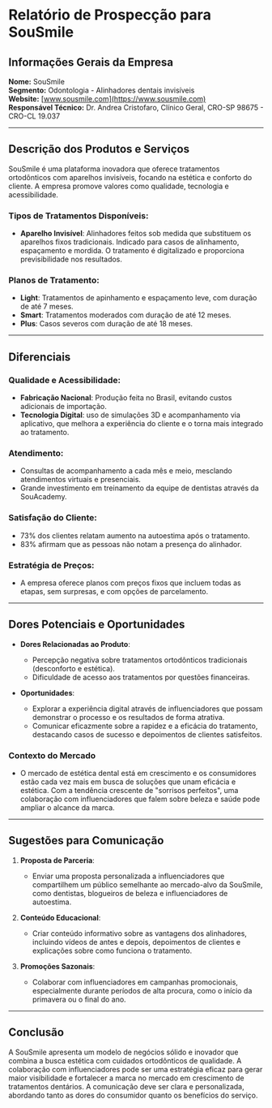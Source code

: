 # Relatório de Prospecção para SouSmile

## Informações Gerais da Empresa

**Nome:** SouSmile  
**Segmento:** Odontologia - Alinhadores dentais invisíveis  
**Website:** [www.sousmile.com](https://www.sousmile.com)  
**Responsável Técnico:** Dr. Andrea Cristofaro, Clínico Geral, CRO-SP 98675 - CRO-CL 19.037

---

## Descrição dos Produtos e Serviços

SouSmile é uma plataforma inovadora que oferece tratamentos ortodônticos com aparelhos invisíveis, focando na estética e conforto do cliente. A empresa promove valores como qualidade, tecnologia e acessibilidade.

### Tipos de Tratamentos Disponíveis:
- **Aparelho Invisível**: Alinhadores feitos sob medida que substituem os aparelhos fixos tradicionais. Indicado para casos de alinhamento, espaçamento e mordida. O tratamento é digitalizado e proporciona previsibilidade nos resultados.
  
### Planos de Tratamento:
- **Light**: Tratamentos de apinhamento e espaçamento leve, com duração de até 7 meses.
- **Smart**: Tratamentos moderados com duração de até 12 meses.
- **Plus**: Casos severos com duração de até 18 meses.

---

## Diferenciais

### Qualidade e Acessibilidade:
- **Fabricação Nacional**: Produção feita no Brasil, evitando custos adicionais de importação.
- **Tecnologia Digital**: uso de simulações 3D e acompanhamento via aplicativo, que melhora a experiência do cliente e o torna mais integrado ao tratamento.

### Atendimento:
- Consultas de acompanhamento a cada mês e meio, mesclando atendimentos virtuais e presenciais.
- Grande investimento em treinamento da equipe de dentistas através da SouAcademy.

### Satisfação do Cliente:
- 73% dos clientes relatam aumento na autoestima após o tratamento.
- 83% afirmam que as pessoas não notam a presença do alinhador.

### Estratégia de Preços:
- A empresa oferece planos com preços fixos que incluem todas as etapas, sem surpresas, e com opções de parcelamento.

--- 

## Dores Potenciais e Oportunidades

- **Dores Relacionadas ao Produto**:
  - Percepção negativa sobre tratamentos ortodônticos tradicionais (desconforto e estética).
  - Dificuldade de acesso aos tratamentos por questões financeiras.

- **Oportunidades**:
  - Explorar a experiência digital através de influenciadores que possam demonstrar o processo e os resultados de forma atrativa.
  - Comunicar eficazmente sobre a rapidez e a eficácia do tratamento, destacando casos de sucesso e depoimentos de clientes satisfeitos.

### Contexto do Mercado
- O mercado de estética dental está em crescimento e os consumidores estão cada vez mais em busca de soluções que unam eficácia e estética. Com a tendência crescente de "sorrisos perfeitos", uma colaboração com influenciadores que falem sobre beleza e saúde pode ampliar o alcance da marca.

---

## Sugestões para Comunicação

1. **Proposta de Parceria**:
   - Enviar uma proposta personalizada a influenciadores que compartilhem um público semelhante ao mercado-alvo da SouSmile, como dentistas, blogueiros de beleza e influenciadores de autoestima.

2. **Conteúdo Educacional**:
   - Criar conteúdo informativo sobre as vantagens dos alinhadores, incluindo vídeos de antes e depois, depoimentos de clientes e explicações sobre como funciona o tratamento.

3. **Promoções Sazonais**:
   - Colaborar com influenciadores em campanhas promocionais, especialmente durante períodos de alta procura, como o início da primavera ou o final do ano.

---

## Conclusão

A SouSmile apresenta um modelo de negócios sólido e inovador que combina a busca estética com cuidados ortodônticos de qualidade. A colaboração com influenciadores pode ser uma estratégia eficaz para gerar maior visibilidade e fortalecer a marca no mercado em crescimento de tratamentos dentários. A comunicação deve ser clara e personalizada, abordando tanto as dores do consumidor quanto os benefícios do serviço.